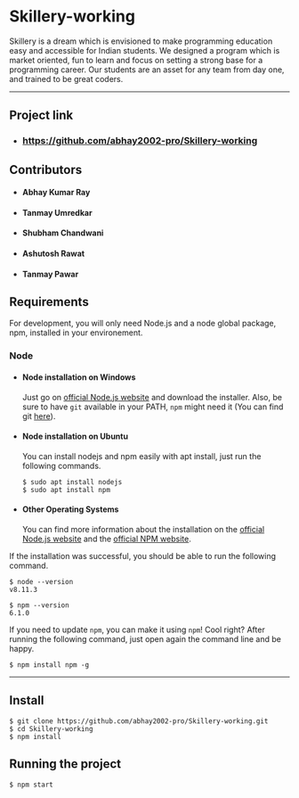 # Skillery-working

Skillery is a dream which is envisioned to make programming education easy and accessible for Indian students. We designed a program which is market oriented, fun to learn and focus on setting a strong base for a programming career. Our students are an asset for any team from day one, and trained to be great coders.

---
## Project link
- ### https://github.com/abhay2002-pro/Skillery-working
## Contributors
- #### Abhay Kumar Ray
- #### Tanmay Umredkar
- #### Shubham Chandwani
- #### Ashutosh Rawat
- #### Tanmay Pawar


## Requirements

For development, you will only need Node.js and a node global package, npm, installed in your environement.

### Node
- #### Node installation on Windows

  Just go on [official Node.js website](https://nodejs.org/) and download the installer.
Also, be sure to have `git` available in your PATH, `npm` might need it (You can find git [here](https://git-scm.com/)).

- #### Node installation on Ubuntu

  You can install nodejs and npm easily with apt install, just run the following commands.

      $ sudo apt install nodejs
      $ sudo apt install npm

- #### Other Operating Systems
  You can find more information about the installation on the [official Node.js website](https://nodejs.org/) and the [official NPM website](https://npmjs.org/).

If the installation was successful, you should be able to run the following command.

    $ node --version
    v8.11.3

    $ npm --version
    6.1.0

If you need to update `npm`, you can make it using `npm`! Cool right? After running the following command, just open again the command line and be happy.

    $ npm install npm -g

---

## Install

    $ git clone https://github.com/abhay2002-pro/Skillery-working.git
    $ cd Skillery-working
    $ npm install


## Running the project

    $ npm start
